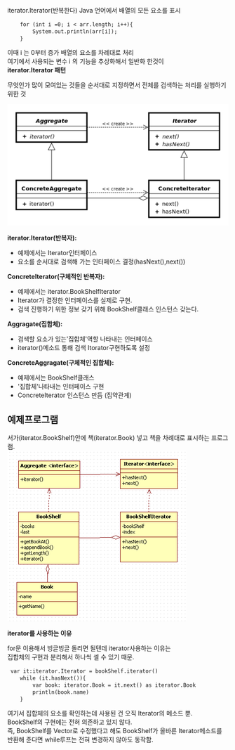
iterator.Iterator(반복한다)
Java 언어에서 배열의 모든 요소를 표시

        for (int i =0; i < arr.length; i++){
            System.out.println(arr[i]);
        }

이때 i 는 0부터 증가 배열의 요소를 차례대로 처리<br>
여기에서 사용되는 변수 i 의 기능을 추상화해서 일반화 한것이 <br>
<b>iterator.Iterator 패턴</b><br>

무엇인가 많이 모여있는 것들을 순서대로 지정하면서 전체를 검색하는 처리를 실행하기 위한 것<br>

![](img/520px-Iterator_UML_class_diagram.svg.png)

<b>iterator.Iterator(반복자):</b>
- 예제에서는 Iterator인터페이스
- 요소를 순서대로 검색해 가는 인터페이스 결정(hasNext(),next())

<b>ConcreteIterator(구체적인 반복자):</b>
- 예제에서는 iterator.BookShelfIterator
- Iterator가 결정한 인터페이스를 실제로 구현.
- 검색 진행하기 위한 정보 갖기 위해 BookShelf클래스 인스턴스 갖는다.

<b>Aggragate(집합체):</b>
- 검색할 요소가 있는'집합체'역할 나타내는 인터페이스
- iterator()메소드 통해 검색 Itorator구현하도록 설정

<b>ConcreteAggragate(구체적인 집합체):</b>
- 예제에서는 BookShelf클래스
- '집합체'나타내는 인터페이스 구현
- ConcreteIterator 인스턴스 만듬 (집약관계)


<b>예제프로그램</b>
-
서가(iterator.BookShelf)안에 책(iterator.Book) 넣고 책을 차례대로 표시하는 프로그램.<br>
![](img/iterator패턴.PNG)
<br>

<b>iterator를 사용하는 이유</b>

for문 이용해서 빙글빙글 돌리면 될텐데 iterator사용하는 이유는<br>
집합체의 구현과 분리해서 하나씩 셀 수 있기 때문.<br>

     var it:iterator.Iterator = bookShelf.iterator()
        while (it.hasNext()){
            var book: iterator.Book = it.next() as iterator.Book
            println(book.name)
        }

여기서 집합체의 요소를 확인하는데 사용된 건 오직 Iterator의 메소드 뿐.<br>
BookShelf의 구현에는 전혀 의존하고 있지 않다.<br> 
즉, BookShelf를 Vector로 수정했다고 해도 BookShelf가 올바른 Iterator메소드를<br>
반환해 준다면 while루프는 전혀 변경하지 않아도 동작함.<br>


